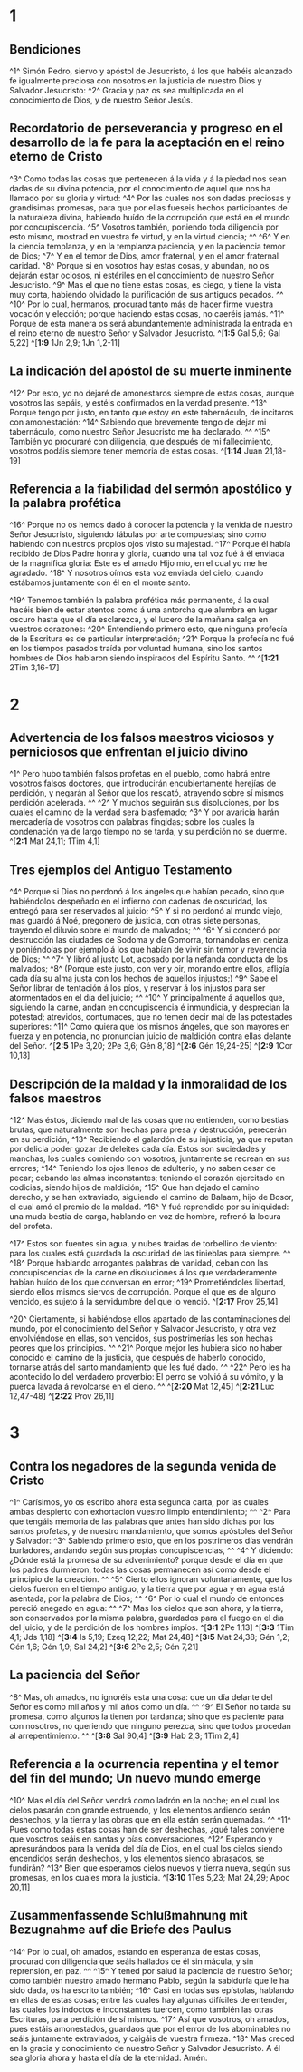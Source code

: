 # 1 
## Bendiciones
^1^ Simón Pedro, siervo y apóstol de Jesucristo, á los que habéis alcanzado fe igualmente preciosa con nosotros en la justicia de nuestro Dios y Salvador Jesucristo: ^2^ Gracia y paz os sea multiplicada en el conocimiento de Dios, y de nuestro Señor Jesús. 

## Recordatorio de perseverancia y progreso en el desarrollo de la fe para la aceptación en el reino eterno de Cristo
^3^ Como todas las cosas que pertenecen á la vida y á la piedad nos sean dadas de su divina potencia, por el conocimiento de aquel que nos ha llamado por su gloria y virtud: ^4^ Por las cuales nos son dadas preciosas y grandísimas promesas, para que por ellas fueseis hechos participantes de la naturaleza divina, habiendo huído de la corrupción que está en el mundo por concupiscencia. ^5^ Vosotros también, poniendo toda diligencia por esto mismo, mostrad en vuestra fe virtud, y en la virtud ciencia; ^^ ^6^ Y en la ciencia templanza, y en la templanza paciencia, y en la paciencia temor de Dios; ^7^ Y en el temor de Dios, amor fraternal, y en el amor fraternal caridad. ^8^ Porque si en vosotros hay estas cosas, y abundan, no os dejarán estar ociosos, ni estériles en el conocimiento de nuestro Señor Jesucristo. ^9^ Mas el que no tiene estas cosas, es ciego, y tiene la vista muy corta, habiendo olvidado la purificación de sus antiguos pecados. ^^ ^10^ Por lo cual, hermanos, procurad tanto más de hacer firme vuestra vocación y elección; porque haciendo estas cosas, no caeréis jamás. ^11^ Porque de esta manera os será abundantemente administrada la entrada en el reino eterno de nuestro Señor y Salvador Jesucristo. 
^[**1:5** Gal 5,6; Gal 5,22] ^[**1:9** 1Jn 2,9; 1Jn 1,2-11]

## La indicación del apóstol de su muerte inminente
^12^ Por esto, yo no dejaré de amonestaros siempre de estas cosas, aunque vosotros las sepáis, y estéis confirmados en la verdad presente. ^13^ Porque tengo por justo, en tanto que estoy en este tabernáculo, de incitaros con amonestación: ^14^ Sabiendo que brevemente tengo de dejar mi tabernáculo, como nuestro Señor Jesucristo me ha declarado. ^^ ^15^ También yo procuraré con diligencia, que después de mi fallecimiento, vosotros podáis siempre tener memoria de estas cosas. 
^[**1:14** Juan 21,18-19]

## Referencia a la fiabilidad del sermón apostólico y la palabra profética
^16^ Porque no os hemos dado á conocer la potencia y la venida de nuestro Señor Jesucristo, siguiendo fábulas por arte compuestas; sino como habiendo con nuestros propios ojos visto su majestad. ^17^ Porque él había recibido de Dios Padre honra y gloria, cuando una tal voz fué á él enviada de la magnífica gloria: Este es el amado Hijo mío, en el cual yo me he agradado. ^18^ Y nosotros oímos esta voz enviada del cielo, cuando estábamos juntamente con él en el monte santo. 

^19^ Tenemos también la palabra profética más permanente, á la cual hacéis bien de estar atentos como á una antorcha que alumbra en lugar oscuro hasta que el día esclarezca, y el lucero de la mañana salga en vuestros corazones: ^20^ Entendiendo primero esto, que ninguna profecía de la Escritura es de particular interpretación; ^21^ Porque la profecía no fué en los tiempos pasados traída por voluntad humana, sino los santos hombres de Dios hablaron siendo inspirados del Espíritu Santo. ^^ 
^[**1:21** 2Tim 3,16-17] 

# 2 
## Advertencia de los falsos maestros viciosos y perniciosos que enfrentan el juicio divino
^1^ Pero hubo también falsos profetas en el pueblo, como habrá entre vosotros falsos doctores, que introducirán encubiertamente herejías de perdición, y negarán al Señor que los rescató, atrayendo sobre sí mismos perdición acelerada. ^^ ^2^ Y muchos seguirán sus disoluciones, por los cuales el camino de la verdad será blasfemado; ^3^ Y por avaricia harán mercadería de vosotros con palabras fingidas; sobre los cuales la condenación ya de largo tiempo no se tarda, y su perdición no se duerme. 
^[**2:1** Mat 24,11; 1Tim 4,1]

## Tres ejemplos del Antiguo Testamento
^4^ Porque si Dios no perdonó á los ángeles que habían pecado, sino que habiéndolos despeñado en el infierno con cadenas de oscuridad, los entregó para ser reservados al juicio; ^5^ Y si no perdonó al mundo viejo, mas guardó á Noé, pregonero de justicia, con otras siete personas, trayendo el diluvio sobre el mundo de malvados; ^^ ^6^ Y si condenó por destrucción las ciudades de Sodoma y de Gomorra, tornándolas en ceniza, y poniéndolas por ejemplo á los que habían de vivir sin temor y reverencia de Dios; ^^ ^7^ Y libró al justo Lot, acosado por la nefanda conducta de los malvados; ^8^ (Porque este justo, con ver y oir, morando entre ellos, afligía cada día su alma justa con los hechos de aquellos injustos;) ^9^ Sabe el Señor librar de tentación á los píos, y reservar á los injustos para ser atormentados en el día del juicio; ^^ ^10^ Y principalmente á aquellos que, siguiendo la carne, andan en concupiscencia é inmundicia, y desprecian la potestad; atrevidos, contumaces, que no temen decir mal de las potestades superiores: ^11^ Como quiera que los mismos ángeles, que son mayores en fuerza y en potencia, no pronuncian juicio de maldición contra ellas delante del Señor. 
^[**2:5** 1Pe 3,20; 2Pe 3,6; Gén 8,18] ^[**2:6** Gén 19,24-25] ^[**2:9** 1Cor 10,13]

## Descripción de la maldad y la inmoralidad de los falsos maestros
^12^ Mas éstos, diciendo mal de las cosas que no entienden, como bestias brutas, que naturalmente son hechas para presa y destrucción, perecerán en su perdición, ^13^ Recibiendo el galardón de su injusticia, ya que reputan por delicia poder gozar de deleites cada día. Estos son suciedades y manchas, los cuales comiendo con vosotros, juntamente se recrean en sus errores; ^14^ Teniendo los ojos llenos de adulterio, y no saben cesar de pecar; cebando las almas inconstantes; teniendo el corazón ejercitado en codicias, siendo hijos de maldición; ^15^ Que han dejado el camino derecho, y se han extraviado, siguiendo el camino de Balaam, hijo de Bosor, el cual amó el premio de la maldad. ^16^ Y fué reprendido por su iniquidad: una muda bestia de carga, hablando en voz de hombre, refrenó la locura del profeta. 

^17^ Estos son fuentes sin agua, y nubes traídas de torbellino de viento: para los cuales está guardada la oscuridad de las tinieblas para siempre. ^^ ^18^ Porque hablando arrogantes palabras de vanidad, ceban con las concupiscencias de la carne en disoluciones á los que verdaderamente habían huído de los que conversan en error; ^19^ Prometiéndoles libertad, siendo ellos mismos siervos de corrupción. Porque el que es de alguno vencido, es sujeto á la servidumbre del que lo venció. 
^[**2:17** Prov 25,14]

^20^ Ciertamente, si habiéndose ellos apartado de las contaminaciones del mundo, por el conocimiento del Señor y Salvador Jesucristo, y otra vez envolviéndose en ellas, son vencidos, sus postrimerías les son hechas peores que los principios. ^^ ^21^ Porque mejor les hubiera sido no haber conocido el camino de la justicia, que después de haberlo conocido, tornarse atrás del santo mandamiento que les fué dado. ^^ ^22^ Pero les ha acontecido lo del verdadero proverbio: El perro se volvió á su vómito, y la puerca lavada á revolcarse en el cieno. ^^ 
^[**2:20** Mat 12,45] ^[**2:21** Luc 12,47-48] ^[**2:22** Prov 26,11] 

# 3 
## Contra los negadores de la segunda venida de Cristo
^1^ Carísimos, yo os escribo ahora esta segunda carta, por las cuales ambas despierto con exhortación vuestro limpio entendimiento; ^^ ^2^ Para que tengáis memoria de las palabras que antes han sido dichas por los santos profetas, y de nuestro mandamiento, que somos apóstoles del Señor y Salvador: ^3^ Sabiendo primero esto, que en los postrimeros días vendrán burladores, andando según sus propias concupiscencias, ^^ ^4^ Y diciendo: ¿Dónde está la promesa de su advenimiento? porque desde el día en que los padres durmieron, todas las cosas permanecen así como desde el principio de la creación. ^^ ^5^ Cierto ellos ignoran voluntariamente, que los cielos fueron en el tiempo antiguo, y la tierra que por agua y en agua está asentada, por la palabra de Dios; ^^ ^6^ Por lo cual el mundo de entonces pereció anegado en agua: ^^ ^7^ Mas los cielos que son ahora, y la tierra, son conservados por la misma palabra, guardados para el fuego en el día del juicio, y de la perdición de los hombres impíos. 
^[**3:1** 2Pe 1,13] ^[**3:3** 1Tim 4,1; Jds 1,18] ^[**3:4** Is 5,19; Ezeq 12,22; Mat 24,48] ^[**3:5** Mat 24,38; Gén 1,2; Gén 1,6; Gén 1,9; Sal 24,2] ^[**3:6** 2Pe 2,5; Gén 7,21]

## La paciencia del Señor
^8^ Mas, oh amados, no ignoréis esta una cosa: que un día delante del Señor es como mil años y mil años como un día. ^^ ^9^ El Señor no tarda su promesa, como algunos la tienen por tardanza; sino que es paciente para con nosotros, no queriendo que ninguno perezca, sino que todos procedan al arrepentimiento. ^^ 
^[**3:8** Sal 90,4] ^[**3:9** Hab 2,3; 1Tim 2,4]

## Referencia a la ocurrencia repentina y el temor del fin del mundo; Un nuevo mundo emerge
^10^ Mas el día del Señor vendrá como ladrón en la noche; en el cual los cielos pasarán con grande estruendo, y los elementos ardiendo serán deshechos, y la tierra y las obras que en ella están serán quemadas. ^^ ^11^ Pues como todas estas cosas han de ser deshechas, ¿qué tales conviene que vosotros seáis en santas y pías conversaciones, ^12^ Esperando y apresurándoos para la venida del día de Dios, en el cual los cielos siendo encendidos serán deshechos, y los elementos siendo abrasados, se fundirán? ^13^ Bien que esperamos cielos nuevos y tierra nueva, según sus promesas, en los cuales mora la justicia. 
^[**3:10** 1Tes 5,23; Mat 24,29; Apoc 20,11]

## Zusammenfassende Schlußmahnung mit Bezugnahme auf die Briefe des Paulus
^14^ Por lo cual, oh amados, estando en esperanza de estas cosas, procurad con diligencia que seáis hallados de él sin mácula, y sin reprensión, en paz. ^^ ^15^ Y tened por salud la paciencia de nuestro Señor; como también nuestro amado hermano Pablo, según la sabiduría que le ha sido dada, os ha escrito también; ^16^ Casi en todas sus epístolas, hablando en ellas de estas cosas; entre las cuales hay algunas difíciles de entender, las cuales los indoctos é inconstantes tuercen, como también las otras Escrituras, para perdición de sí mismos. ^17^ Así que vosotros, oh amados, pues estáis amonestados, guardaos que por el error de los abominables no seáis juntamente extraviados, y caigáis de vuestra firmeza. ^18^ Mas creced en la gracia y conocimiento de nuestro Señor y Salvador Jesucristo. A él sea gloria ahora y hasta el día de la eternidad. Amén. 